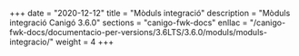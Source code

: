 +++
date        = "2020-12-12"
title       = "Mòduls integració"
description = "Mòduls integració Canigó 3.6.0"
sections    = "canigo-fwk-docs"
enllac		= "/canigo-fwk-docs/documentacio-per-versions/3.6LTS/3.6.0/moduls/moduls-integracio/"
weight		= 4
+++
